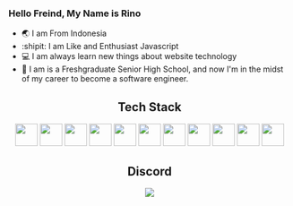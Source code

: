 ### Hello Freind, My Name is Rino

- 🌏 I am From Indonesia
- :shipit:  I am Like and Enthusiast Javascript
- :computer: I am always learn new things about website technology 
- :runner: I am is a Freshgraduate Senior High School, and now I'm in the midst of my career to become a software engineer.


<div align="center"> 
 <h2 align="center"> Tech Stack </h2>
 <img height="40" src="https://img.icons8.com/color/50/000000/html.png"/>
 <img height="40" src="https://img.icons8.com/color/48/26e07f/css.png"/>
 <img height="40" src="https://img.icons8.com/color/48/000000/js.png"/>
 <img height="40" src="https://img.icons8.com/color/48/26e07f/bootstrap.png"/>
 <img height="40" src="https://img.icons8.com/color/48/000000/nodejs.png"/>
 <img height="40" src="https://img.icons8.com/plasticine/100/26e07f/react.png"/>
 <img height="40" src="https://img.icons8.com/officel/48/000000/php-logo.png"/>
<img height="40" src="https://img.icons8.com/color/48/000000/mysql-logo.png"/>
 <img height="40" src="https://img.icons8.com/color/48/000000/npm.png"/>
 <img height="40" src="https://img.icons8.com/color/48/000000/git.png"/>
 <img height="40" src="https://img.icons8.com/color/48/000000/figma.png"/>
</div>


<div align="center"><h2 align="center">Discord</h2><img src="https://discord.c99.nl/widget/theme-3/446571129100828672.png" /></div>
